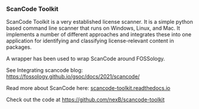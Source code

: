### ScanCode Toolkit
ScanCode Toolkit is a very established license scanner. It is a simple python based command line scanner that runs on Windows, Linux, and Mac. It implements a number of different approaches and integrates these into one application for identifying and classifying license-relevant content in packages.

A wrapper has been used to wrap ScanCode around FOSSology.

See Integrating scancode blog: https://fossology.github.io/gsoc/docs/2021/scancode/

Read more about ScanCode here: [scancode-toolkit.readthedocs.io](https://scancode-toolkit.readthedocs.io/en/latest/)

Check out the code at https://github.com/nexB/scancode-toolkit
